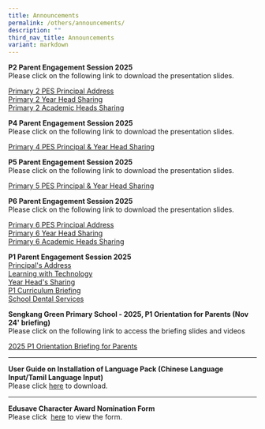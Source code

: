```yaml
---
title: Announcements
permalink: /others/announcements/
description: ""
third_nav_title: Announcements
variant: markdown
---
```

<p><strong>P2 Parent Engagement Session 2025<br></strong>Please click on
the following link to download the presentation slides.</p>
<p><a href="/files/2025_PES/P2 PES/principal_address.pdf" rel="noopener noreferrer nofollow" target="_blank">Primary 2 PES Principal Address</a>
<br><a href="/files/2025_PES/P2 PES/p2_year_heads.pdf" rel="noopener noreferrer nofollow" target="_blank">Primary 2 Year Head Sharing</a>
	<br><a href="/files/2025_PES/P2 PES/p2_academic_heads.pdf" rel="noopener noreferrer nofollow" target="_blank">Primary 2 Academic Heads Sharing</a>
</p>
<p></p>
<p><strong>P4 Parent Engagement Session 2025<br></strong>Please click on
the following link to download the presentation slides.</p>
<p><a href="/files/2025_PES/Primary_4_PES_Principal_and_Year_Head_Sharing.pdf" rel="noopener noreferrer nofollow" target="_blank">Primary 4 PES Principal &amp; Year Head Sharing</a>
</p><p></p>
<p><strong>P5 Parent Engagement Session 2025<br></strong>Please click on
the following link to download the presentation slides.</p>
<p><a href="/files/2025_PES/Primary_5_PES_Principal_and_Year_Head_Sharing.pdf" rel="noopener noreferrer nofollow" target="_blank">Primary 5 PES Principal &amp; Year Head Sharing</a>
</p><p></p>
<p><strong>P6 Parent Engagement Session 2025<br></strong>Please click on
the following link to download the presentation slides.</p>
<p><a href="/files/2025_PES/P6_PES/principal_address.pdf" rel="noopener noreferrer nofollow" target="_blank">Primary 6 PES Principal Address</a>
<br><a href="/files/2025_PES/P6_PES/p6_yearhead.pdf" rel="noopener noreferrer nofollow" target="_blank">Primary 6 Year Head Sharing</a>
	<br><a href="/files/2025_PES/P6_PES/p6_academic_heads.pdf" rel="noopener noreferrer nofollow" target="_blank">Primary 6 Academic Heads Sharing</a>
</p>
<p></p>
<p></p>
<p><strong>P1 Parent Engagement Session 2025</strong>
<br><a href="https://docs.google.com/presentation/d/1ewnAjut0xyVtCilc6zmTkFXSA05kekD6/edit?usp=drive_link&amp;ouid=108380397741574116780&amp;rtpof=true&amp;sd=true" rel="noopener nofollow" target="_blank">Principal's Address</a><br>
<a href="https://drive.google.com/file/d/1YqQHm7vuheGUefa19l_oUpSP1L1460dz/view?usp=drive_link" rel="noopener nofollow" target="_blank">Learning with Technology</a>
<br><a href="https://docs.google.com/presentation/d/1T-axt0O-11chtCKJ7c2FedIgXuTIUrcz/edit?usp=drive_link&amp;ouid=108380397741574116780&amp;rtpof=true&amp;sd=true" rel="noopener nofollow" target="_blank">Year Head's Sharing</a>
<br><a href="https://docs.google.com/presentation/d/1gKReZ2m7XBi69AjHVE8bhG8gCuwXxuuU/edit?usp=drive_link&amp;ouid=108380397741574116780&amp;rtpof=true&amp;sd=true" rel="noopener nofollow" target="_blank">P1 Curriculum Briefing</a>
<br><a href="https://go.gov.sg/schdentalservices" rel="noopener nofollow" target="_blank">School Dental Services</a>
</p>
<p><strong>Sengkang Green Primary School - 2025, P1 Orientation for Parents (Nov 24' briefing)<br></strong>Please
click on the following link to access the briefing slides and videos
<br>
</p>
<p><a href="https://drive.google.com/drive/folders/1pEyVRPJPnPFnwGjisfdvgzNq17X9nWcG?usp=sharing" rel="noopener noreferrer nofollow" target="_blank">2025 P1 Orientation Briefing for Parents</a>
</p>
<hr>
<p><strong>User Guide on Installation of Language Pack (Chinese Language Input/Tamil Language Input)<br></strong>Please
click&nbsp;<a href="/files/User%20Guide%20to%20install%20language%20in%20Win%2010.pdf" rel="noopener" target="_blank">here</a>&nbsp;to
download.</p>
<hr>
<p><strong>Edusave Character Award Nomination Form<br></strong>Please click&nbsp;
<a href="/files/ECHA%20NOMINATION%20FORM%202020.pdf" rel="noopener" target="_blank">here</a>&nbsp;to view the form.<strong><br></strong>
</p>
